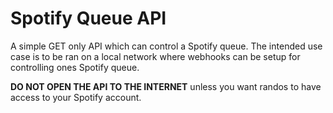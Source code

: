 # Spotify Queue API
A simple GET only API which can control a Spotify queue. The intended use case
is to be ran on a local network where webhooks can be setup for controlling
ones Spotify queue.

**DO NOT OPEN THE API TO THE INTERNET** unless you want randos to have access
to your Spotify account.
